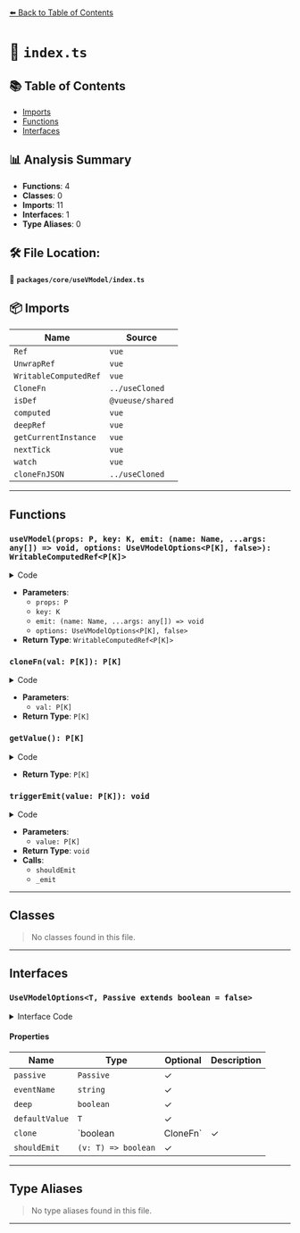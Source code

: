 [⬅️ Back to Table of Contents](../../../index.md)

# 📄 `index.ts`

## 📚 Table of Contents

- [Imports](#imports)
- [Functions](#functions)
- [Interfaces](#interfaces)

## 📊 Analysis Summary

- **Functions**: 4
- **Classes**: 0
- **Imports**: 11
- **Interfaces**: 1
- **Type Aliases**: 0

## 🛠️ File Location:
📂 **`packages/core/useVModel/index.ts`**

## 📦 Imports

| Name | Source |
|------|--------|
| `Ref` | `vue` |
| `UnwrapRef` | `vue` |
| `WritableComputedRef` | `vue` |
| `CloneFn` | `../useCloned` |
| `isDef` | `@vueuse/shared` |
| `computed` | `vue` |
| `deepRef` | `vue` |
| `getCurrentInstance` | `vue` |
| `nextTick` | `vue` |
| `watch` | `vue` |
| `cloneFnJSON` | `../useCloned` |


---

## Functions

### `useVModel(props: P, key: K, emit: (name: Name, ...args: any[]) => void, options: UseVModelOptions<P[K], false>): WritableComputedRef<P[K]>`

<details><summary>Code</summary>

```ts
export function useVModel<P extends object, K extends keyof P, Name extends string>(
  props: P,
  key?: K,
  emit?: (name: Name, ...args: any[]) => void,
  options?: UseVModelOptions<P[K], false>,
): WritableComputedRef<P[K]>
```
</details>

- **Parameters**:
  - `props: P`
  - `key: K`
  - `emit: (name: Name, ...args: any[]) => void`
  - `options: UseVModelOptions<P[K], false>`
- **Return Type**: `WritableComputedRef<P[K]>`
### `cloneFn(val: P[K]): P[K]`

<details><summary>Code</summary>

```ts
(val: P[K]) => !clone
    ? val
    : typeof clone === 'function'
      ? clone(val)
      : cloneFnJSON(val)
```
</details>

- **Parameters**:
  - `val: P[K]`
- **Return Type**: `P[K]`
### `getValue(): P[K]`

<details><summary>Code</summary>

```ts
() => isDef(props[key!])
    ? cloneFn(props[key!])
    : defaultValue
```
</details>

- **Return Type**: `P[K]`
### `triggerEmit(value: P[K]): void`

<details><summary>Code</summary>

```ts
(value: P[K]) => {
    if (shouldEmit) {
      if (shouldEmit(value))
        _emit(event, value)
    }
    else {
      _emit(event, value)
    }
  }
```
</details>

- **Parameters**:
  - `value: P[K]`
- **Return Type**: `void`
- **Calls**:
  - `shouldEmit`
  - `_emit`

---

## Classes

> No classes found in this file.


---

## Interfaces

### `UseVModelOptions<T, Passive extends boolean = false>`

<details><summary>Interface Code</summary>

```ts
export interface UseVModelOptions<T, Passive extends boolean = false> {
  /**
   * When passive is set to `true`, it will use `watch` to sync with props and ref.
   * Instead of relying on the `v-model` or `.sync` to work.
   *
   * @default false
   */
  passive?: Passive
  /**
   * When eventName is set, it's value will be used to overwrite the emit event name.
   *
   * @default undefined
   */
  eventName?: string
  /**
   * Attempting to check for changes of properties in a deeply nested object or array.
   * Apply only when `passive` option is set to `true`
   *
   * @default false
   */
  deep?: boolean
  /**
   * Defining default value for return ref when no value is passed.
   *
   * @default undefined
   */
  defaultValue?: T
  /**
   * Clone the props.
   * Accepts a custom clone function.
   * When setting to `true`, it will use `JSON.parse(JSON.stringify(value))` to clone.
   *
   * @default false
   */
  clone?: boolean | CloneFn<T>
  /**
   * The hook before triggering the emit event can be used for form validation.
   * if false is returned, the emit event will not be triggered.
   *
   * @default undefined
   */
  shouldEmit?: (v: T) => boolean
}
```
</details>

#### Properties

| Name | Type | Optional | Description |
|------|------|----------|-------------|
| `passive` | `Passive` | ✓ |  |
| `eventName` | `string` | ✓ |  |
| `deep` | `boolean` | ✓ |  |
| `defaultValue` | `T` | ✓ |  |
| `clone` | `boolean | CloneFn<T>` | ✓ |  |
| `shouldEmit` | `(v: T) => boolean` | ✓ |  |


---

## Type Aliases

> No type aliases found in this file.


---